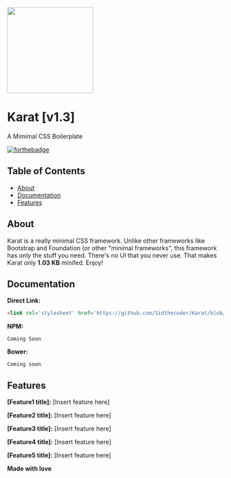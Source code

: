<img src="https://github.com/Sidthecoder/Karat-Website/blob/master/css/logo.png" width="200"/>

# Karat [v1.3]
A Mimimal CSS Boilerplate

[![forthebadge](http://forthebadge.com/images/badges/uses-css.svg)](http://forthebadge.com) 

## Table of Contents
  
  - <a href="#about">About</a>
  - <a href="#docs">Documentation</a>
  - <a href="#feat">Features</a>

<a name="about"></a>
## About

Karat is a really minimal CSS framework. Unlike other frameworks like Bootstrap and Foundation (or other "minimal frameworks", this framework has only the stuff you need. There's no UI that you never use. That makes Karat only **1.03 KB** minifed. Enjoy!

## Documentation

**Direct Link:**

```html
<link rel='stylesheet' href='https://github.com/Sidthecoder/Karat/blob/master/dist/karat.css'>
```

**NPM:**

```shell
Coming Soon
```

**Bower:**

```shell
Coming soon
```

<a name="feat"></a>
## Features
**[Feature1 title]:**
[Insert feature here]

**[Feature2 title]:**
[Insert feature here]

**[Feature3 title]:**
[Insert feature here]

**[Feature4 title]:**
[Insert feature here]

**[Feature5 title]:**
[Insert feature here]

**Made with love**
